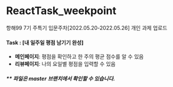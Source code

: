 # ReactTask_weekpoint

항해99 7기 주특기 입문주차[2022.05.20-2022.05.26] 개인 과제 업로드
<br>

#### Task : [내 일주일 평점 남기기 완성]
* **메인페이지**: 평점을 확인하고 한 주의 평균 점수를 알 수 있음 
* **리뷰페이지**: 나의 요일별 평점을 입력할 수 있음 

##### ** 파일은 master 브랜치에서 확인할 수 있습니다.
